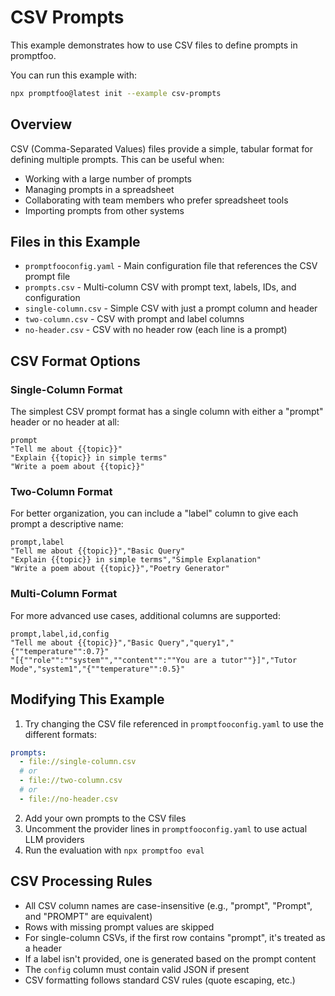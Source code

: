 # CSV Prompts

This example demonstrates how to use CSV files to define prompts in promptfoo.

You can run this example with:

```bash
npx promptfoo@latest init --example csv-prompts
```

## Overview

CSV (Comma-Separated Values) files provide a simple, tabular format for defining multiple prompts. This can be useful when:

- Working with a large number of prompts
- Managing prompts in a spreadsheet
- Collaborating with team members who prefer spreadsheet tools
- Importing prompts from other systems

## Files in this Example

- `promptfooconfig.yaml` - Main configuration file that references the CSV prompt file
- `prompts.csv` - Multi-column CSV with prompt text, labels, IDs, and configuration
- `single-column.csv` - Simple CSV with just a prompt column and header
- `two-column.csv` - CSV with prompt and label columns
- `no-header.csv` - CSV with no header row (each line is a prompt)

## CSV Format Options

### Single-Column Format

The simplest CSV prompt format has a single column with either a "prompt" header or no header at all:

```csv
prompt
"Tell me about {{topic}}"
"Explain {{topic}} in simple terms"
"Write a poem about {{topic}}"
```

### Two-Column Format

For better organization, you can include a "label" column to give each prompt a descriptive name:

```csv
prompt,label
"Tell me about {{topic}}","Basic Query"
"Explain {{topic}} in simple terms","Simple Explanation"
"Write a poem about {{topic}}","Poetry Generator"
```

### Multi-Column Format

For more advanced use cases, additional columns are supported:

```csv
prompt,label,id,config
"Tell me about {{topic}}","Basic Query","query1","{""temperature"":0.7}"
"[{""role"":""system"",""content"":""You are a tutor""}]","Tutor Mode","system1","{""temperature"":0.5}"
```

## Modifying This Example

1. Try changing the CSV file referenced in `promptfooconfig.yaml` to use the different formats:

```yaml
prompts:
  - file://single-column.csv
  # or
  - file://two-column.csv
  # or
  - file://no-header.csv
```

2. Add your own prompts to the CSV files
3. Uncomment the provider lines in `promptfooconfig.yaml` to use actual LLM providers
4. Run the evaluation with `npx promptfoo eval`

## CSV Processing Rules

- All CSV column names are case-insensitive (e.g., "prompt", "Prompt", and "PROMPT" are equivalent)
- Rows with missing prompt values are skipped
- For single-column CSVs, if the first row contains "prompt", it's treated as a header
- If a label isn't provided, one is generated based on the prompt content
- The `config` column must contain valid JSON if present
- CSV formatting follows standard CSV rules (quote escaping, etc.)
